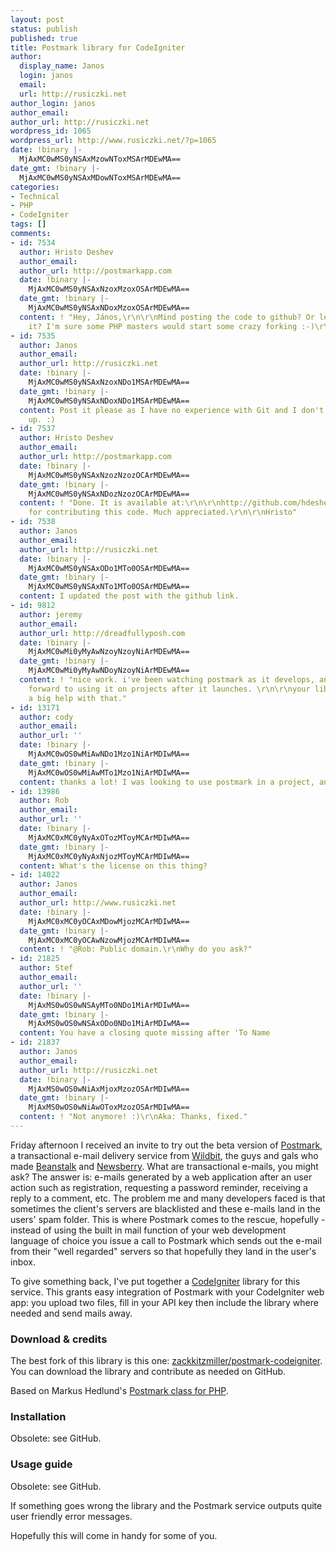 ```yaml
---
layout: post
status: publish
published: true
title: Postmark library for CodeIgniter
author:
  display_name: Janos
  login: janos
  email: 
  url: http://rusiczki.net
author_login: janos
author_email: 
author_url: http://rusiczki.net
wordpress_id: 1065
wordpress_url: http://www.rusiczki.net/?p=1065
date: !binary |-
  MjAxMC0wMS0yNSAxMzowNToxMSArMDEwMA==
date_gmt: !binary |-
  MjAxMC0wMS0yNSAxMDowNToxMSArMDEwMA==
categories:
- Technical
- PHP
- CodeIgniter
tags: []
comments:
- id: 7534
  author: Hristo Deshev
  author_email: 
  author_url: http://postmarkapp.com
  date: !binary |-
    MjAxMC0wMS0yNSAxNzoxMzoxOSArMDEwMA==
  date_gmt: !binary |-
    MjAxMC0wMS0yNSAxNDoxMzoxOSArMDEwMA==
  content: ! "Hey, János,\r\n\r\nMind posting the code to github? Or letting me post
    it? I'm sure some PHP masters would start some crazy forking :-)\r\n\r\nHristo"
- id: 7535
  author: Janos
  author_email: 
  author_url: http://rusiczki.net
  date: !binary |-
    MjAxMC0wMS0yNSAxNzoxNDo1MSArMDEwMA==
  date_gmt: !binary |-
    MjAxMC0wMS0yNSAxNDoxNDo1MSArMDEwMA==
  content: Post it please as I have no experience with Git and I don't want to mess
    up. :)
- id: 7537
  author: Hristo Deshev
  author_email: 
  author_url: http://postmarkapp.com
  date: !binary |-
    MjAxMC0wMS0yNSAxNzozNzozOCArMDEwMA==
  date_gmt: !binary |-
    MjAxMC0wMS0yNSAxNDozNzozOCArMDEwMA==
  content: ! "Done. It is available at:\r\n\r\nhttp://github.com/hdeshev/postmark-codeigniter\r\n\r\nThanks
    for contributing this code. Much appreciated.\r\n\r\nHristo"
- id: 7538
  author: Janos
  author_email: 
  author_url: http://rusiczki.net
  date: !binary |-
    MjAxMC0wMS0yNSAxODo1MTo0OSArMDEwMA==
  date_gmt: !binary |-
    MjAxMC0wMS0yNSAxNTo1MTo0OSArMDEwMA==
  content: I updated the post with the github link.
- id: 9812
  author: jeremy
  author_email: 
  author_url: http://dreadfullyposh.com
  date: !binary |-
    MjAxMC0wMi0yMyAwNzoyNzoyNiArMDEwMA==
  date_gmt: !binary |-
    MjAxMC0wMi0yMyAwNDoyNzoyNiArMDEwMA==
  content: ! "nice work. i've been watching postmark as it develops, and i'm looking
    forward to using it on projects after it launches. \r\n\r\nyour library will be
    a big help with that."
- id: 13171
  author: cody
  author_email: 
  author_url: ''
  date: !binary |-
    MjAxMC0wOS0wMiAwNDo1Mzo1NiArMDIwMA==
  date_gmt: !binary |-
    MjAxMC0wOS0wMiAwMTo1Mzo1NiArMDIwMA==
  content: thanks a lot! I was looking to use postmark in a project, and this is perfect!
- id: 13986
  author: Rob
  author_email: 
  author_url: ''
  date: !binary |-
    MjAxMC0xMC0yNyAxOTozMToyMCArMDIwMA==
  date_gmt: !binary |-
    MjAxMC0xMC0yNyAxNjozMToyMCArMDIwMA==
  content: What's the license on this thing?
- id: 14022
  author: Janos
  author_email: 
  author_url: http://www.rusiczki.net
  date: !binary |-
    MjAxMC0xMC0yOCAxMDowMjozMCArMDIwMA==
  date_gmt: !binary |-
    MjAxMC0xMC0yOCAwNzowMjozMCArMDIwMA==
  content: ! "@Rob: Public domain.\r\nWhy do you ask?"
- id: 21825
  author: Stef
  author_email: 
  author_url: ''
  date: !binary |-
    MjAxMS0wOS0wNSAyMTo0NDo1MiArMDIwMA==
  date_gmt: !binary |-
    MjAxMS0wOS0wNSAxODo0NDo1MiArMDIwMA==
  content: You have a closing quote missing after 'To Name
- id: 21837
  author: Janos
  author_email: 
  author_url: http://rusiczki.net
  date: !binary |-
    MjAxMS0wOS0wNiAxMjoxMzozOSArMDIwMA==
  date_gmt: !binary |-
    MjAxMS0wOS0wNiAwOToxMzozOSArMDIwMA==
  content: ! "Not anymore! :)\r\nAka: Thanks, fixed."
---
```

<p>Friday afternoon I received an invite to try out the beta version of <a href="http://www.postmarkapp.com">Postmark</a>, a transactional e-mail delivery service from <a href="http://wildbit.com/">Wildbit</a>, the guys and gals who made <a href="http://www.beanstalkapp.com">Beanstalk</a> and <a href="http://www.newsberry.com">Newsberry</a>. What are transactional e-mails, you might ask? The answer is: e-mails generated by a web application after an user action such as registration, requesting a password reminder, receiving a reply to a comment, etc. The problem me and many developers faced is that sometimes the client's servers are blacklisted and these e-mails land in the users' spam folder. This is where Postmark comes to the rescue, hopefully - instead of using the built in mail function of your web development language of choice you issue a call to Postmark which sends out the e-mail from their "well regarded" servers so that hopefully they land in the user's inbox.</p>
<p>To give something back, I've put together a <a href="http://codeigniter.com">CodeIgniter</a> library for this service. This grants easy integration of Postmark with your CodeIgniter web app: you upload two files, fill in your API key then include the library where needed and send mails away.</p>
<h3>Download & credits</h3>
<p>The best fork of this library is this one: <a href="https://github.com/zackkitzmiller/postmark-codeigniter">zackkitzmiller/postmark-codeigniter</a>. You can download the library and contribute as needed on GitHub.</p>
<p>Based on Markus Hedlund's <a href="http://github.com/Znarkus/postmark-php/blob/master/Postmark.php">Postmark class for PHP</a>.</p>
<h3>Installation</h3>
<p>Obsolete: see GitHub.</p>
<h3>Usage guide</h3>
<p>Obsolete: see GitHub.</p>
<p>If something goes wrong the library and the Postmark service outputs quite user friendly error messages.</p>
<p>Hopefully this will come in handy for some of you.</p>
